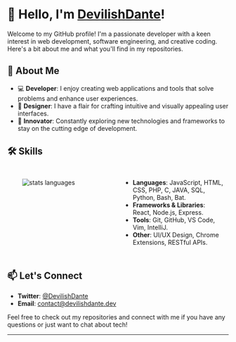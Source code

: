 # 👋 Hello, I'm [DevilishDante](https://github.com/DevilishDante)!

Welcome to my GitHub profile! I'm a passionate developer with a keen interest in web development, software engineering, and creative coding. Here's a bit about me and what you'll find in my repositories.

## 🌟 About Me

- 💻 **Developer**: I enjoy creating web applications and tools that solve problems and enhance user experiences.
- 🎨 **Designer**: I have a flair for crafting intuitive and visually appealing user interfaces.
- 🚀 **Innovator**: Constantly exploring new technologies and frameworks to stay on the cutting edge of development.

## 🛠️ Skills
<div style="display: flex; flex-wrap: wrap;">
  <div style="flex: 1; padding: 10px;">
    <ul>
        <img src="https://github.com/DevilishDante/DevilishDante/assets/13486924/d46c6c6c-dbc7-44ce-bd17-3e08c2780b29" alt="stats languages"/>
    </ul>
  </div>
  <div style="flex: 1; padding: 10px;">
    <ul>
      <li><strong>Languages</strong>: JavaScript, HTML, CSS, PHP, C, JAVA, SQL, Python, Bash, Bat.</li>
      <li><strong>Frameworks & Libraries</strong>: React, Node.js, Express.</li>
      <li><strong>Tools</strong>: Git, GitHub, VS Code, Vim, IntelliJ.</li>
      <li><strong>Other</strong>: UI/UX Design, Chrome Extensions, RESTful APIs.</li>
    </ul>
  </div>
</div>

## 📫 Let's Connect

- **Twitter**: [@DevilishDante](https://twitter.com/DevilishDante_)
- **Email**: [contact@devilishdante.dev](mailto:devilishdante@outlook.fr)

Feel free to check out my repositories and connect with me if you have any questions or just want to chat about tech!

---
